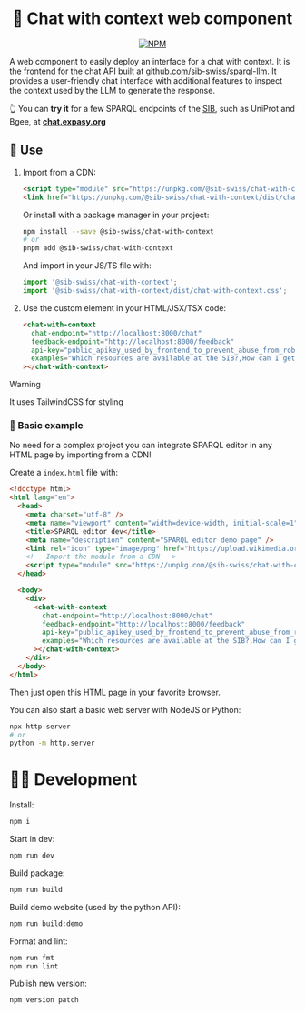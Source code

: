 <div align="center">

# 💬 Chat with context web component

[![NPM](https://img.shields.io/npm/v/@sib-swiss/chat-with-context)](https://www.npmjs.com/package/@sib-swiss/chat-with-context)

</div>

A web component to easily deploy an interface for a chat with context. It is the frontend for the chat API built at [github.com/sib-swiss/sparql-llm](https://github.com/sib-swiss/sparql-llm). It provides a user-friendly chat interface with additional features to inspect the context used by the LLM to generate the response.

👆️ You can **try it** for a few SPARQL endpoints of the [SIB](https://www.sib.swiss/), such as UniProt and Bgee, at **[chat.expasy.org](https://chat.expasy.org)**

## 🚀 Use

1. Import from a CDN:

   ```html
   <script type="module" src="https://unpkg.com/@sib-swiss/chat-with-context"></script>
   <link href="https://unpkg.com/@sib-swiss/chat-with-context/dist/chat-with-context.css" rel="stylesheet" />
   ```

   Or install with a package manager in your project:

   ```bash
   npm install --save @sib-swiss/chat-with-context
   # or
   pnpm add @sib-swiss/chat-with-context
   ```

   And import in your JS/TS file with:

   ```ts
   import '@sib-swiss/chat-with-context';
   import '@sib-swiss/chat-with-context/dist/chat-with-context.css';
   ```

2. Use the custom element in your HTML/JSX/TSX code:

   ```html
   <chat-with-context
     chat-endpoint="http://localhost:8000/chat"
     feedback-endpoint="http://localhost:8000/feedback"
     api-key="public_apikey_used_by_frontend_to_prevent_abuse_from_robots"
     examples="Which resources are available at the SIB?,How can I get the HGNC symbol for the protein P68871?,What are the rat orthologs of the human TP53?,Where is expressed the gene ACE2 in human?,Anatomical entities where the INS zebrafish gene is expressed and its gene GO annotations,List the genes in primates orthologous to genes expressed in the fruit fly eye"
   ></chat-with-context>
   ```

> [!WARNING]
>
> It uses TailwindCSS for styling

### 📝 Basic example

No need for a complex project you can integrate SPARQL editor in any HTML page by importing from a CDN!

Create a `index.html` file with:

```html
<!doctype html>
<html lang="en">
  <head>
    <meta charset="utf-8" />
    <meta name="viewport" content="width=device-width, initial-scale=1" />
    <title>SPARQL editor dev</title>
    <meta name="description" content="SPARQL editor demo page" />
    <link rel="icon" type="image/png" href="https://upload.wikimedia.org/wikipedia/commons/f/f3/Rdf_logo.svg" />
    <!-- Import the module from a CDN -->
    <script type="module" src="https://unpkg.com/@sib-swiss/chat-with-context"></script>
  </head>

  <body>
    <div>
      <chat-with-context
        chat-endpoint="http://localhost:8000/chat"
        feedback-endpoint="http://localhost:8000/feedback"
        api-key="public_apikey_used_by_frontend_to_prevent_abuse_from_robots"
        examples="Which resources are available at the SIB?,How can I get the HGNC symbol for the protein P68871?,What are the rat orthologs of the human TP53?,Where is expressed the gene ACE2 in human?,Anatomical entities where the INS zebrafish gene is expressed and its gene GO annotations,List the genes in primates orthologous to genes expressed in the fruit fly eye"
      ></chat-with-context>
    </div>
  </body>
</html>
```

Then just open this HTML page in your favorite browser.

You can also start a basic web server with NodeJS or Python:

```bash
npx http-server
# or
python -m http.server
```

# 🧑‍💻 Development

Install:

```sh
npm i
```

Start in dev:

```sh
npm run dev
```

Build package:

```sh
npm run build
```

Build demo website (used by the python API):

```sh
npm run build:demo
```

Format and lint:

```sh
npm run fmt
npm run lint
```

Publish new version:

```sh
npm version patch
```
